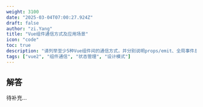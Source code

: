 ```yaml
---
weight: 3100
date: "2025-03-04T07:00:27.924Z"
draft: false
author: "zi.Yang"
title: "Vue组件通信方式及应用场景"
icon: "code"
toc: true
description: "请列举至少5种Vue组件间的通信方式，并分别说明props/emit、全局事件总线、Vuex/Pinia状态管理、provide/inject以及$refs等方案的最佳适用场景及潜在缺陷。"
tags: ["vue2", "组件通信", "状态管理", "设计模式"]
---
```


## 解答

待补充...
